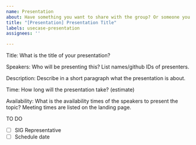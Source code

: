 ```yaml
---
name: Presentation
about: Have something you want to share with the group? Or someone you would like to invite to speak? Propose a presentation for the SIG-Security weekly meetings.
title: "[Presentation] Presentation Title"
labels: usecase-presentation
assignees: ''

---
```

<!-- 

We welcome any topic related to our mission and charter. Typical topics: projects, real-world use-cases, challenges or success stories 

The presentation must follow the guidelines:
- Presentations are encouraged to expose the SIG to cloud native open source projects, cloud native security concepts, and other cloud native or security groups.
- Presentations should fit with our charter: https://github.com/cncf/sig-security/blob/master/governance/charter.md
- Presentations should not be scheduled on the Agenda until the issue is filled in and the SIG representative has performed due diligence on the issue
- Presentations should abide by the CNCF code of conduct

Examples of topics that are within scope:
- Open source project presentations
- Security use-cases and case studies
- Open source community efforts - whitepapers, communities, standards, etc.

Examples of topics that do NOT meet the guidelines:
- Vendor pitches and marketing heavy presentations
- Topics unrelated to security 
- Topics that are help desk questions, that have a definitive, known searchable answer

By opening this issue, you acknowledge that the presentation topic and speaker will follow these guidelines.
-->

Title: What is the title of your presentation?

Speakers: Who will be presenting this? List names/github IDs of presenters.

Description: Describe in a short paragraph what the presentation is about.

Time: How long will the presentation take? (estimate)

Availability: What is the availability times of the speakers to present the topic? Meeting times are listed on the landing page. 

TO DO
- [ ] SIG Representative
- [ ] Schedule date

